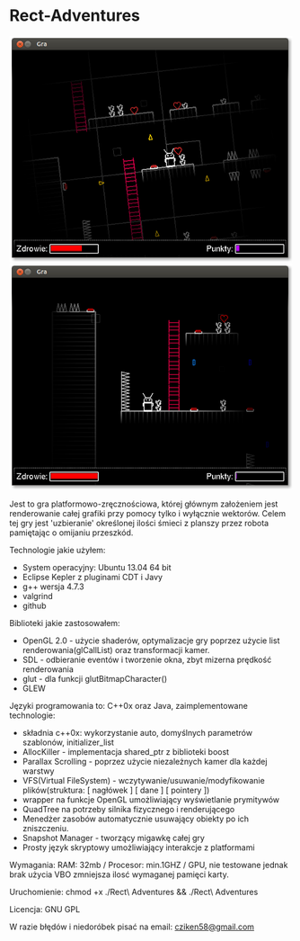 Rect-Adventures
===============
![Gameplay](screenshot4.png)
![Gameplay](screenshot3.png)

Jest to gra platformowo-zręcznościowa, której głównym założeniem jest renderowanie całej grafiki przy pomocy tylko i wyłącznie wektorów. Celem tej gry jest 'uzbieranie' określonej ilości śmieci z planszy przez robota pamiętając o omijaniu przeszkód.

Technologie jakie użyłem:
- System operacyjny: Ubuntu 13.04 64 bit
- Eclipse Kepler z pluginami CDT i Javy
- g++ wersja 4.7.3
- valgrind 
- github

Biblioteki jakie zastosowałem:
- OpenGL 2.0 - użycie shaderów, optymalizacje gry poprzez użycie list renderowania(glCallList) oraz transformacji kamer.
- SDL - odbieranie eventów i tworzenie okna, zbyt mizerna prędkość renderowania
- glut - dla funkcji glutBitmapCharacter()
- GLEW

Języki programowania to: C++0x oraz Java, zaimplementowane technologie:
- składnia c++0x: wykorzystanie auto, domyślnych parametrów szablonów, initializer_list
- AllocKiller - implementacja shared_ptr z biblioteki boost
- Parallax Scrolling - poprzez użycie niezależnych kamer dla każdej warstwy
- VFS(Virtual FileSystem) - wczytywanie/usuwanie/modyfikowanie plików(struktura: [ nagłówek ] [ dane ]  [ pointery ])
- wrapper na funkcje OpenGL umożliwiający wyświetlanie prymitywów
- QuadTree na potrzeby silnika fizycznego i renderującego
- Menedżer zasobów automatycznie usuwający obiekty po ich zniszczeniu.
- Snapshot Manager - tworzący migawkę całej gry
- Prosty język skryptowy umożliwiający interakcje z platformami

Wymagania:
RAM: 32mb / Procesor: min.1GHZ / GPU, nie testowane jednak brak użycia VBO zmniejsza ilosć wymaganej pamięci karty.

Uruchomienie:
chmod +x ./Rect\ Adventures && ./Rect\ Adventures

Licencja: GNU GPL

W razie błędów i niedoróbek pisać na email: cziken58@gmail.com
